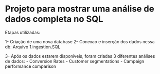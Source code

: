 # Projeto para mostrar uma análise de dados completa no SQL

Etapas utilizadas:

1- Criação de uma nova database
2- Conexao e inserção dos dados nessa db:
        Arquivo 1.ingestion.SQL

3- Após os dados estarem disponíveis, foram criadas 3 diferentes análises de dados:
        - Conversion Rates
        - Customer segmentations
        - Campaign performance comparison
        